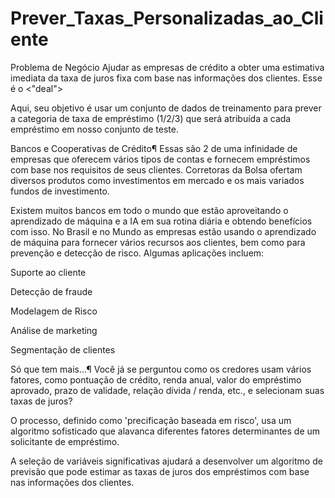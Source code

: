 # Prever_Taxas_Personalizadas_ao_Cliente

 Problema de Negócio
Ajudar as empresas de crédito a obter uma estimativa imediata da taxa de juros fixa com base nas informações dos clientes. Esse é o <"deal">

Aqui, seu objetivo é usar um conjunto de dados de treinamento para prever a categoria de taxa de empréstimo (1/2/3) que será atribuída a cada empréstimo em nosso conjunto de teste.


Bancos e Cooperativas de Crédito¶
Essas são 2 de uma infinidade de empresas que oferecem vários tipos de contas e fornecem empréstimos com base nos requisitos de seus clientes. Corretoras da Bolsa ofertam diversos produtos como investimentos em mercado e os mais variados fundos de investimento.


Existem muitos bancos em todo o mundo que estão aproveitando o aprendizado de máquina e a IA em sua rotina diária e obtendo benefícios com isso. No Brasil e no Mundo as empresas estão usando o aprendizado de máquina para fornecer vários recursos aos clientes, bem como para prevenção e detecção de risco. Algumas aplicações incluem:

Suporte ao cliente

Detecção de fraude

Modelagem de Risco

Análise de marketing

Segmentação de clientes


Só que tem mais...¶
Você já se perguntou como os credores usam vários fatores, como pontuação de crédito, renda anual, valor do empréstimo aprovado, prazo de validade, relação dívida / renda, etc., e selecionam suas taxas de juros?

O processo, definido como 'precificação baseada em risco', usa um algoritmo sofisticado que alavanca diferentes fatores determinantes de um solicitante de empréstimo.

A seleção de variáveis significativas ajudará a desenvolver um algoritmo de previsão que pode estimar as taxas de juros dos empréstimos com base nas informações dos clientes.

